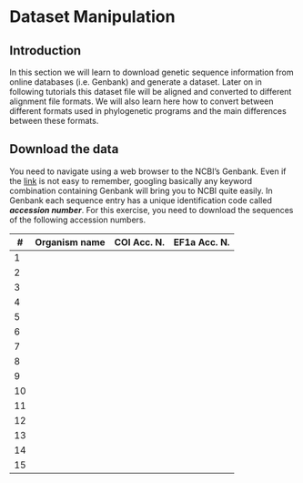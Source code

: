 # **Dataset Manipulation**

## **Introduction**

In this section we will learn to download genetic sequence information from online databases (i.e. Genbank) and generate a dataset. Later on in following tutorials this dataset file will be aligned and converted to different alignment file formats. We will also learn here how to convert between different formats used in phylogenetic programs and the main differences between these formats.

## **Download the data**

You need to navigate using a web browser to the NCBI’s Genbank. Even if the [link]( https://www.ncbi.nlm.nih.gov/genbank/) is not easy to remember, googling basically any keyword combination containing Genbank will bring you to NCBI quite easily. In Genbank each sequence entry has a unique identification code called ***accession number***. For this exercise, you need to download the sequences of the following accession numbers.

| # | Organism name | COI Acc. N. | EF1a Acc. N. |
|---|---|---|---|
| 1 |  |  |  |
| 2 |  |  |  |
| 3 |  |  |  |
| 4 |  |  |  |
| 5 |  |  |  |
| 6 |  |  |  |
| 7 |  |  |  |
| 8 |  |  |  |
| 9 |  |  |  |
| 10 |  |  |  |
| 11 |  |  |  |
| 12 |  |  |  |
| 13 |  |  |  |
| 14 |  |  |  |
| 15 |  |  |  |
